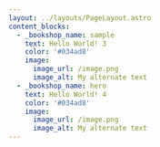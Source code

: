 ```yaml
---
layout: ../layouts/PageLayout.astro
content_blocks:
  - _bookshop_name: sample
    text: Hello World! 3
    color: '#034ad8'
    image:
      image_url: /image.png
      image_alt: My alternate text
  - _bookshop_name: hero
    text: Hello World! 4
    color: '#034ad8'
    image:
      image_url: /image.png
      image_alt: My alternate text
---
```

